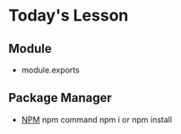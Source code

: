 # Today's Lesson

## Module

-   module.exports

## Package Manager

-   [NPM](https://www.npmjs.com)
    npm command
    npm i or npm install
